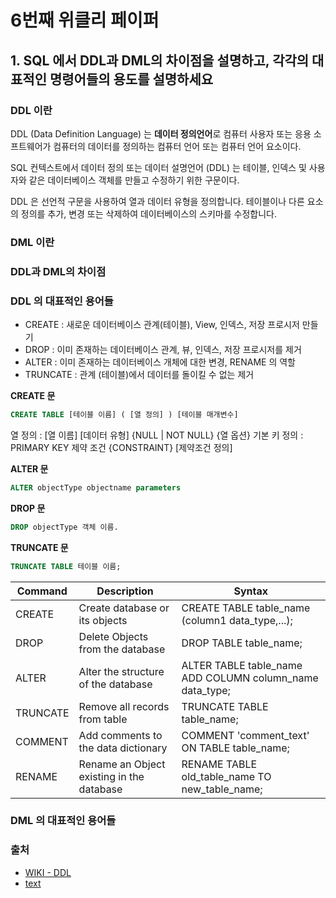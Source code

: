 # 6번째 위클리 페이퍼

## 1. SQL 에서 DDL과 DML의 차이점을 설명하고, 각각의 대표적인 명령어들의 용도를 설명하세요

### DDL 이란

DDL (Data Definition Language) 는 **데이터 정의언어**로 컴퓨터 사용자 또는 응용 소프트웨어가 컴퓨터의 데이터를 정의하는 컴퓨터 언어 또는 컴퓨터 언어 요소이다.

SQL 컨텍스트에서 데이터 정의 또는 데이터 설명언어 (DDL) 는 테이블, 인덱스 및 사용자와 같은 데이터베이스 객체를 만들고 수정하기 위한 구문이다.

DDL 은 선언적 구문을 사용하여 열과 데이터 유형을 정의합니다. 테이블이나 다른 요소의 정의를 추가, 변경 또는 삭제하여 데이터베이스의 스키마를 수정합니다.

### DML 이란

### DDL과 DML의 차이점

### DDL 의 대표적인 용어들

- CREATE : 새로운 데이터베이스 관계(테이블), View, 인덱스, 저장 프로시저 만들기
- DROP : 이미 존재하는 데이터베이스 관계, 뷰, 인덱스, 저장 프로시저를 제거
- ALTER : 이미 존재하는 데이터베이스 개체에 대한 변경, RENAME 의 역할
- TRUNCATE : 관계 (테이블)에서 데이터를 돌이킬 수 없는 제거

**CREATE 문**

```sql
CREATE TABLE [테이블 이름] ( [열 정의] ) [테이블 매개변수]
```

열 정의 : [열 이름] [데이터 유형] {NULL | NOT NULL} {열 옵션}
기본 키 정의 : PRIMARY KEY
제약 조건 {CONSTRAINT} [제약조건 정의]

**ALTER 문**

```sql
ALTER objectType objectname parameters
```

**DROP 문**

```sql
DROP objectType 객체 이름.
```

**TRUNCATE 문**

```sql
TRUNCATE TABLE 테이블 이름;
```

| Command  | Description                               | Syntax                                                   |
| -------- | ----------------------------------------- | -------------------------------------------------------- |
| CREATE   | Create database or its objects            | CREATE TABLE table_name (column1 data_type,...);         |
| DROP     | Delete Objects from the database          | DROP TABLE table_name;                                   |
| ALTER    | Alter the structure of the database       | ALTER TABLE table_name ADD COLUMN column_name data_type; |
| TRUNCATE | Remove all records from table             | TRUNCATE TABLE table_name;                               |
| COMMENT  | Add comments to the data dictionary       | COMMENT 'comment_text' ON TABLE table_name;              |
| RENAME   | Rename an Object existing in the database | RENAME TABLE old_table_name TO new_table_name;           |

### DML 의 대표적인 용어들

### 출처

- [WIKI - DDL](https://ko.wikipedia.org/wiki/%EB%8D%B0%EC%9D%B4%ED%84%B0_%EC%A0%95%EC%9D%98_%EC%96%B8%EC%96%B4)
- [text](https://en.wikipedia.org/wiki/Data_definition_language)
